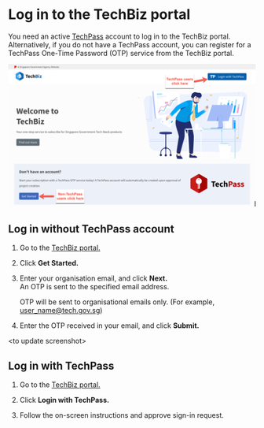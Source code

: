 # Log in to the TechBiz portal 

You need an active [TechPass](https://www.developer.tech.gov.sg/products/categories/digital-identity/techpass/overview.html) account to log in to the TechBiz portal. Alternatively, if you do not have a TechPass account, you can register for a TechPass One-Time Password (OTP) service from the TechBiz portal.

![Display Landing Page](./assets/images/landing_page.png)

## Log in without TechPass account

1.  Go to the [TechBiz portal.](http://portal.dev.techbiz.suite.gov.sg/)

2.  Click **Get Started.**

3.  Enter your organisation email, and click **Next.**  
An OTP is sent to the specified email address.
    
    OTP will be sent to organisational emails only. (For example, user_name@tech.gov.sg)

4.  Enter the OTP received in your email, and click **Submit.**

\<to update screenshot\>

## Log in with TechPass

1.  Go to the [TechBiz portal.](http://portal.dev.techbiz.suite.gov.sg/)

2.  Click **Login with TechPass.**

3.  Follow the on-screen instructions and approve sign-in request.
